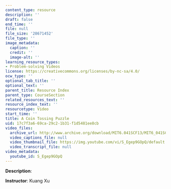 ```yaml
---
content_type: resource
description: ''
draft: false
end_time: ''
file: null
file_size: '28671452'
file_type: ''
image_metadata:
  caption: ''
  credit: ''
  image-alt: ''
learning_resource_types:
- Problem-solving Videos
license: https://creativecommons.org/licenses/by-nc-sa/4.0/
ocw_type: ''
optional_tab_title: ''
optional_text: ''
parent_title: Resource Index
parent_type: CourseSection
related_resources_text: ''
resource_index_text: ''
resourcetype: Video
start_time: ''
title: A Coin Tossing Puzzle
uid: 17c7f3a6-69ca-29c2-1b31-f1d5481ee8cb
video_files:
  archive_url: http://www.archive.org/download/MIT6.041SCF13/MIT6_041SCF13_Ch1_Coin_Toss_Puzzle_300k.mp4
  video_captions_file: null
  video_thumbnail_file: https://img.youtube.com/vi/S_Egep9GOpQ/default.jpg
  video_transcript_file: null
video_metadata:
  youtube_id: S_Egep9GOpQ
---
```

**Description**:

**Instructor**: Kuang Xu